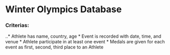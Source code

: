 <h1>Winter Olympics Database</h1>

<p>
<h3>Criterias: </h3>
..* Athlete has name, country, age
* Event is recorded with date, time, and venue
* Athlete participate in at least one event
* Medals are given for each event as first, second, third place to an Athlete
</p>
